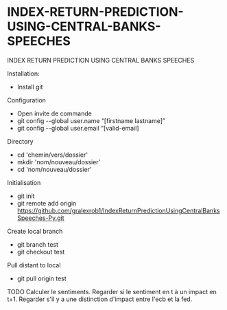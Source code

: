 # INDEX-RETURN-PREDICTION-USING-CENTRAL-BANKS-SPEECHES
INDEX RETURN PREDICTION USING CENTRAL BANKS SPEECHES

Installation:
* Install git

Configuration
* Open invite de commande
* git config --global user.name “[firstname lastname]”
* git config --global user.email “[valid-email]

Directory
* cd 'chemin/vers/dossier'
* mkdir 'nom/nouveau/dossier'
* cd 'nom/nouveau/dossier'

Initialisation
* git init
* git remote add origin https://github.com/gralexrob1/IndexReturnPredictionUsingCentralBanksSpeeches-Py.git

Create local branch
* git branch test
* git checkout test

Pull distant to local
* git pull origin test


TODO
Calculer le sentiments.
Regarder si le sentiment en t à un impact en t+1.
Regarder s'il y a une distinction d'impact entre l'ecb et la fed.
